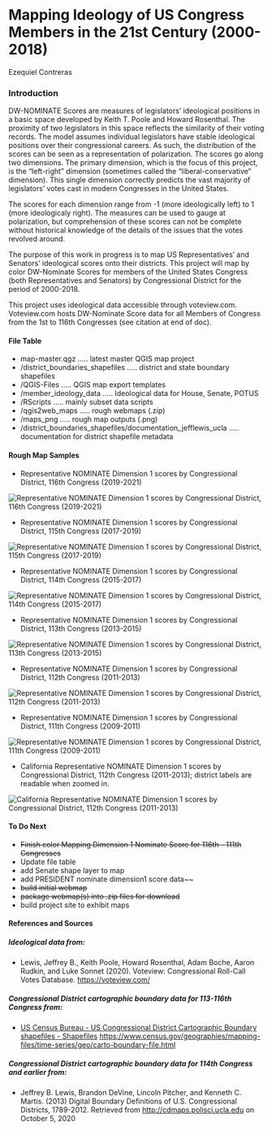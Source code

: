 Mapping Ideology of US Congress Members in the 21st Century (2000-2018)
================
Ezequiel Contreras

### Introduction

DW-NOMINATE Scores are measures of legislators’ ideological positions in
a basic space developed by Keith T. Poole and Howard Rosenthal. The
proximity of two legislators in this space reflects the similarity of
their voting records. The model assumes individual legislators have
stable ideological positions over their congressional careers. As such,
the distribution of the scores can be seen as a representation of
polarization. The scores go along two dimensions. The primary dimension,
which is the focus of this project, is the “left-right” dimension
(sometimes called the “liberal-conservative” dimension). This single
dimension correctly predicts the vast majority of legislators’ votes
cast in modern Congresses in the United States.

The scores for each dimension range from -1 (more ideologically left) to
1 (more ideologicaly right). The measures can be used to gauge at
polarization, but comprehension of these scores can not be complete
without historical knowledge of the details of the issues that the votes
revolved around.

The purpose of this work in progress is to map US Representatives’ and
Senators’ ideological scores onto their districts. This project will map
by color DW-Nominate Scores for members of the United States Congress
(both Representatives and Senators) by Congressional District for the
period of 2000-2018.

This project uses ideological data accessible through voteview.com.
Voteview.com hosts DW-Nominate Score data for all Members of Congress
from the 1st to 116th Congresses (see citation at end of doc).

#### File Table

  - map-master.qgz ….. latest master QGIS map project
  - /district\_boundaries\_shapefiles ….. district and state boundary
    shapefiles
  - /QGIS-Files ….. QGIS map export templates
  - /member\_ideology\_data ….. Ideological data for House, Senate,
    POTUS
  - /RScripts ….. mainly subset data scripts
  - /qgis2web\_maps ….. rough webmaps (.zip)
  - /maps\_png ….. rough map outputs (.png)
  - /district\_boundaries\_shapefiles/documentation\_jefflewis\_ucla …..
    documentation for district shapefile metadata

#### Rough Map Samples

  - Representative NOMINATE Dimension 1 scores by Congressional
    District, 116th Congress (2019-2021)

![Representative NOMINATE Dimension 1 scores by Congressional District,
116th Congress (2019-2021)](maps_png/nl_districts116_overview_large.png)

  - Representative NOMINATE Dimension 1 scores by Congressional
    District, 115th Congress (2017-2019)

![Representative NOMINATE Dimension 1 scores by Congressional District,
115th Congress (2017-2019)](maps_png/nl_districts115_overview_large.png)

  - Representative NOMINATE Dimension 1 scores by Congressional
    District, 114th Congress (2015-2017)

![Representative NOMINATE Dimension 1 scores by Congressional District,
114th Congress (2015-2017)](maps_png/nl_districts114_overview_large.png)

  - Representative NOMINATE Dimension 1 scores by Congressional
    District, 113th Congress (2013-2015)

![Representative NOMINATE Dimension 1 scores by Congressional District,
113th Congress (2013-2015)](maps_png/nl_districts113_overview_large.png)

  - Representative NOMINATE Dimension 1 scores by Congressional
    District, 112th Congress (2011-2013)

![Representative NOMINATE Dimension 1 scores by Congressional District,
112th Congress (2011-2013)](maps_png/nl_districts112_overview_large.png)

  - Representative NOMINATE Dimension 1 scores by Congressional
    District, 111th Congress (2009-2011)

![Representative NOMINATE Dimension 1 scores by Congressional District,
111th Congress (2009-2011)](maps_png/nl_districts111_overview_large.png)

  - California Representative NOMINATE Dimension 1 scores by
    Congressional District, 112th Congress (2011-2013); district labels
    are readable when zoomed in.

![California Representative NOMINATE Dimension 1 scores by Congressional
District, 112th Congress
(2011-2013)](maps_png/ca_districts112_overview_large.png)

#### To Do Next

  - ~~Finish color Mapping Dimension 1 Nominate Score for 116th - 111th
    Congresses~~
  - Update file table
  - add Senate shape layer to map
  - add PRESIDENT nominate dimension1 score data\~\~
  - ~~build initial webmap~~
  - ~~package webmap(s) into .zip files for download~~
  - build project site to exhibit maps

#### References and Sources

##### Ideological data from:

  - Lewis, Jeffrey B., Keith Poole, Howard Rosenthal, Adam Boche, Aaron
    Rudkin, and Luke Sonnet (2020). Voteview: Congressional Roll-Call
    Votes Database. <https://voteview.com/>

##### Congressional District cartographic boundary data for 113-116th Congress from:

  - [US Census Bureau - US Congressional District Cartographic Boundary
    shapefiles -
    Shapefiles](https://www.census.gov/geographies/mapping-files/time-series/geo/carto-boundary-file.html)
    <https://www.census.gov/geographies/mapping-files/time-series/geo/carto-boundary-file.html>

##### Congressional District cartographic boundary data for 114th Congress and earlier from:

  - Jeffrey B. Lewis, Brandon DeVine, Lincoln Pitcher, and Kenneth C.
    Martis. (2013) Digital Boundary Definitions of U.S. Congressional
    Districts, 1789-2012. Retrieved from
    <http://cdmaps.polisci.ucla.edu> on October 5, 2020
